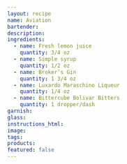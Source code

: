 ```yaml
---
layout: recipe
name: Aviation
bartender:
description:
ingredients:
  - name: Fresh lemon juice
    quantity: 3/4 oz
  - name: Simple syrup
    quantity: 1/2 oz
  - name: Broker’s Gin
    quantity: 1 3/4 oz
  - name: Luxardo Maraschino Liqueur
    quantity: 1/4 oz
  - name: Bittercube Bolivar Bitters
    quantity: 1 dropper/dash
garnish:
glass:
instructions_html:
image:
tags:
products:
featured: false
---
```




